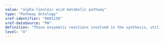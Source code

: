 ```yaml
---
value: "alpha-linoleic acid metabolic pathway"
type: "Pathway Ontology"
xref-identifier: "0001158"
xref-dataSource: "PW"
definition: "Those enzymatic reactions involved in the synthesis, utilization or degradation of alpha-linolenic acid - an unsaturated omega-3 fatty acid. Alpha-linolenic acid is an essential fatty acid that humans and other animals cannot synthesize and must obtain from diet."
level: "4"
---
```

